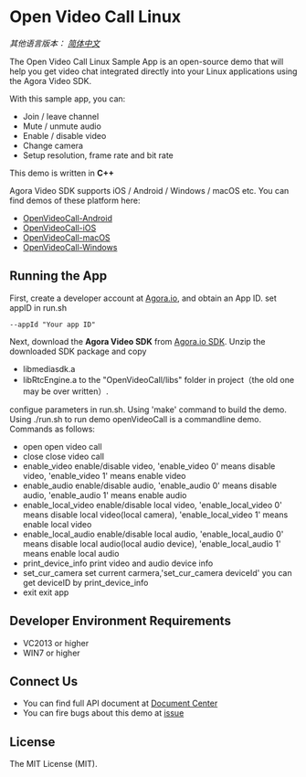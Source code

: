 # Open Video Call Linux

*其他语言版本： [简体中文](README.md)*

The Open Video Call Linux Sample App is an open-source demo that will help you get video chat integrated directly into your Linux applications using the Agora Video SDK.

With this sample app, you can:

- Join / leave channel
- Mute / unmute audio
- Enable / disable video
- Change camera
- Setup resolution, frame rate and bit rate

This demo is written in **C++**

Agora Video SDK supports iOS / Android / Windows / macOS etc. You can find demos of these platform here:

- [OpenVideoCall-Android](https://github.com/AgoraIO/OpenVideoCall-Android)
- [OpenVideoCall-iOS](https://github.com/AgoraIO/OpenVideoCall-iOS)
- [OpenVideoCall-macOS](https://github.com/AgoraIO/OpenVideoCall-macOS)
- [OpenVideoCall-Windows](https://github.com/AgoraIO/OpenVideoCall-Windows)

## Running the App
First, create a developer account at [Agora.io](https://dashboard.agora.io/signin/), and obtain an App ID. set appID in run.sh

```
--appId "Your app ID"
```

Next, download the **Agora Video SDK** from [Agora.io SDK](https://www.agora.io/en/blog/download/).
Unzip the downloaded SDK package and copy
- libmediasdk.a
- libRtcEngine.a
to the "OpenVideoCall/libs" folder in project（the old one may be over written）.

configue parameters in run.sh.
Using 'make' command to build the demo. Using ./run.sh to run demo
openVideoCall is a commandline demo. Commands as follows:
- open
  open video call
- close
  close video call
- enable_video
  enable/disable video, 'enable_video 0' means disable video, 'enable_video 1' means enable video
- enable_audio
  enable/disable audio, 'enable_audio 0' means disable audio, 'enable_audio 1' means enable audio
- enable_local_video
  enable/disable local video, 'enable_local_video 0' means disable local video(local camera), 'enable_local_video 1' means enable local video
- enable_local_audio
  enable/disable local audio, 'enable_local_audio 0' means disable local audio(local audio device), 'enable_local_audio 1' means enable local audio
- print_device_info
  print video and audio device info
- set_cur_camera
  set current carmera,'set_cur_camera deviceId' you can get deviceID by print_device_info
- exit
  exit app

## Developer Environment Requirements
* VC2013 or higher
* WIN7 or higher

## Connect Us

- You can find full API document at [Document Center](https://docs.agora.io/en/)
- You can fire bugs about this demo at [issue](https://github.com/AgoraIO/OpenVideoCall-Windows/issues)

## License

The MIT License (MIT).
